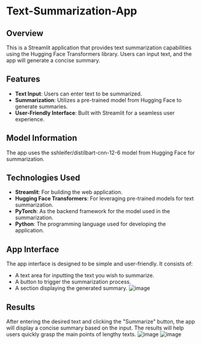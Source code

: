 # Text-Summarization-App

## Overview
This is a Streamlit application that provides text summarization capabilities using the Hugging Face Transformers library. Users can input text, and the app will generate a concise summary.

## Features
- **Text Input**: Users can enter text to be summarized.
- **Summarization**: Utilizes a pre-trained model from Hugging Face to generate summaries.
- **User-Friendly Interface**: Built with Streamlit for a seamless user experience.

## Model Information
The app uses the sshleifer/distilbart-cnn-12-6 model from Hugging Face for summarization.

## Technologies Used
- **Streamlit**: For building the web application.
- **Hugging Face Transformers**: For leveraging pre-trained models for text summarization.
- **PyTorch**: As the backend framework for the model used in the summarization.
- **Python**: The programming language used for developing the application.

## App Interface
The app interface is designed to be simple and user-friendly. It consists of:
- A text area for inputting the text you wish to summarize.
- A button to trigger the summarization process.
- A section displaying the generated summary.
![image](https://github.com/user-attachments/assets/c1ceb330-abab-4e26-a1c9-35ee31034b1d)

## Results
After entering the desired text and clicking the "Summarize" button, the app will display a concise summary based on the input. The results will help users quickly grasp the main points of lengthy texts.
![image](https://github.com/user-attachments/assets/a77c89e3-3bcf-4625-b7d3-82116a5ffb78)
![image](https://github.com/user-attachments/assets/0c4bf314-42c7-47c8-8da2-58a2968ef63e)
